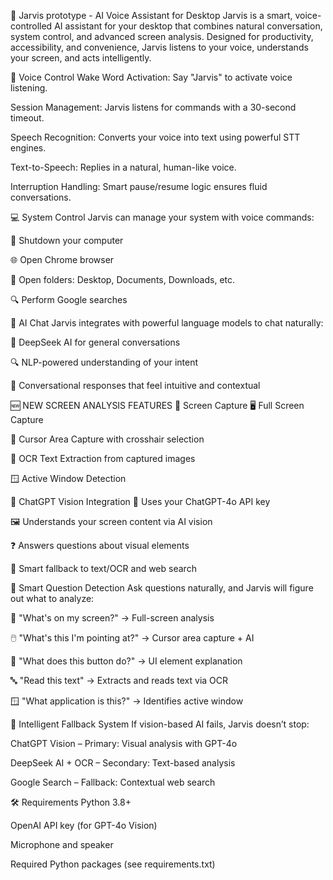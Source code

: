 🧠 Jarvis prototype - AI Voice Assistant for Desktop
Jarvis is a smart, voice-controlled AI assistant for your desktop that combines natural conversation, system control, and advanced screen analysis. Designed for productivity, accessibility, and convenience, Jarvis listens to your voice, understands your screen, and acts intelligently.

🎤 Voice Control
Wake Word Activation: Say "Jarvis" to activate voice listening.

Session Management: Jarvis listens for commands with a 30-second timeout.

Speech Recognition: Converts your voice into text using powerful STT engines.

Text-to-Speech: Replies in a natural, human-like voice.

Interruption Handling: Smart pause/resume logic ensures fluid conversations.

💻 System Control
Jarvis can manage your system with voice commands:

🔌 Shutdown your computer

🌐 Open Chrome browser

📂 Open folders: Desktop, Documents, Downloads, etc.

🔍 Perform Google searches

🤖 AI Chat
Jarvis integrates with powerful language models to chat naturally:

🧠 DeepSeek AI for general conversations

🔍 NLP-powered understanding of your intent

💬 Conversational responses that feel intuitive and contextual

🆕 NEW SCREEN ANALYSIS FEATURES
📸 Screen Capture
🖥️ Full Screen Capture

🎯 Cursor Area Capture with crosshair selection

📝 OCR Text Extraction from captured images

🪟 Active Window Detection

🧠 ChatGPT Vision Integration
🔑 Uses your ChatGPT-4o API key

🖼️ Understands your screen content via AI vision

❓ Answers questions about visual elements

🔁 Smart fallback to text/OCR and web search

🎯 Smart Question Detection
Ask questions naturally, and Jarvis will figure out what to analyze:

🧾 "What's on my screen?" → Full-screen analysis

🖱️ "What's this I'm pointing at?" → Cursor area capture + AI

🔘 "What does this button do?" → UI element explanation

🔤 "Read this text" → Extracts and reads text via OCR

🪟 "What application is this?" → Identifies active window

🔄 Intelligent Fallback System
If vision-based AI fails, Jarvis doesn’t stop:

ChatGPT Vision – Primary: Visual analysis with GPT-4o

DeepSeek AI + OCR – Secondary: Text-based analysis

Google Search – Fallback: Contextual web search

🛠️ Requirements
Python 3.8+

OpenAI API key (for GPT-4o Vision)

Microphone and speaker

Required Python packages (see requirements.txt)
